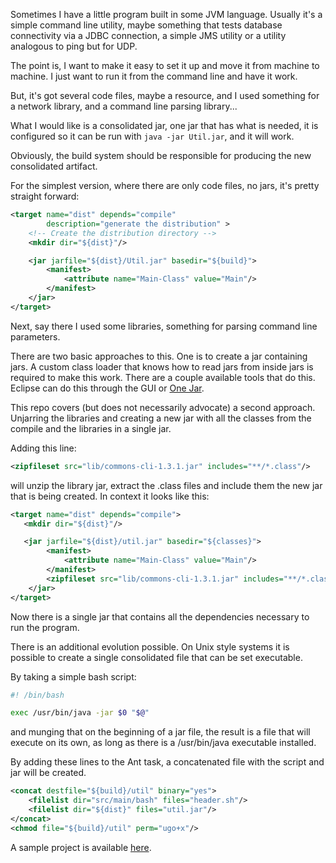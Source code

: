 Sometimes I have a little program built in some JVM language. Usually it's a
simple command line utility, maybe something that tests database connectivity
via a JDBC connection, a simple JMS utility or a utility analogous to ping but
for UDP.

The point is, I want to make it easy to set it up and move it from machine to
machine.  I just want to run it from the command line and have it work.

But, it's got several code files, maybe a resource, and I used something for a
network library, and a command line parsing library...

What I would like is a consolidated jar, one jar that has what is needed, it is
configured so it can be run with `java -jar Util.jar`, and it will work.

Obviously, the build system should be responsible for producing the new
consolidated artifact.

For the simplest version, where there are only code files, no jars, it's pretty
straight forward:

```xml
<target name="dist" depends="compile"
        description="generate the distribution" >
    <!-- Create the distribution directory -->
    <mkdir dir="${dist}"/>

    <jar jarfile="${dist}/Util.jar" basedir="${build}">
        <manifest>
            <attribute name="Main-Class" value="Main"/>
        </manifest>
    </jar>
</target>
```

Next, say there I used some libraries, something for parsing command line parameters.

There are two basic approaches to this. One is to create a jar containing jars.
A custom class loader that knows how to read jars from inside jars is required
to make this work. There are a couple available tools that do this. Eclipse can
do this through the GUI or [One Jar](http://one-jar.sourceforge.net/).

This repo covers (but does not necessarily advocate) a second approach.
Unjarring the libraries and creating a new jar with all the classes from the
compile and the libraries in a single jar.

Adding this line:

```xml
<zipfileset src="lib/commons-cli-1.3.1.jar" includes="**/*.class"/>
```

will unzip the library jar, extract the .class files and include them the new
jar that is being created. In context it looks like this:

```xml
<target name="dist" depends="compile">
   <mkdir dir="${dist}"/>

   <jar jarfile="${dist}/util.jar" basedir="${classes}">
        <manifest>
            <attribute name="Main-Class" value="Main"/>
        </manifest>
        <zipfileset src="lib/commons-cli-1.3.1.jar" includes="**/*.class"/>
    </jar>
</target>
```

Now there is a single jar that contains all the dependencies necessary to run
the program.

There is an additional evolution possible. On Unix style systems it is possible
to create a single consolidated file that can be set executable.

By taking a simple bash script:

```sh
#! /bin/bash

exec /usr/bin/java -jar $0 "$@"
```

and munging that on the beginning of a jar file, the result is a file that will
execute on its own, as long as there is a /usr/bin/java executable installed.

By adding these lines to the Ant task, a concatenated file with the script and
jar will be created.

```xml
<concat destfile="${build}/util" binary="yes">
    <filelist dir="src/main/bash" files="header.sh"/>
    <filelist dir="${dist}" files="util.jar"/>
</concat>
<chmod file="${build}/util" perm="ugo+x"/>
```

A sample project is available
[here](https://github.com/jacobsimpson/consolidated_jar/tree/ant-build).

